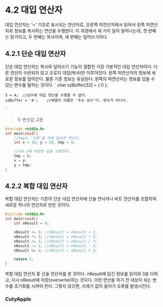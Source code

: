 # 4.2 대입 연산자

대입 연산자는 '=' 기호로 표시되는 연산자로, 오른쪽 피연산자에서 읽어서 왼쪽 피연산자로 정보를 복사하는 연산을 수행한다. 이 과정에서 세 가지 일이 일어나는데, 첫 번째는 읽기이고, 두 번째는 복사이며, 세 번째는 덮어쓰기이다.

## 4.2.1 단순 대입 연산자
단순 대입 연산자는 복사와 덮어쓰기 기능이 결합한 가장 기본적인 대입 연산자이다. 다른 연산이 수반되지 않고 오로지 대입(복사)만 이루어진다. 왼쪽 피연산자의 정보에 새로운 정보를 덮어쓴다. 물론 기존 정보는 유실된다. 왼쪽의 피연산자는 정보를 담을 수 있는 변수를 말하는 것이다. 
` 
    char szBuffer[32] = { 0 };

    3 = 4;  //상수에 대입 연산을 수행할 수 없다.
    szBuffer = 'A';    //배열이 이름은 '주소 상수'다. 변수가 아니다.
`

> 두 변숫값 교환    

``` C
#include <stdio.h>
int main(void){
    //tmp는 '교환'을 위해 필요한 변수다.
    int x = 10, y = 20, tmp = 0;

    //x와 y에 저장된 값을 교환한다.
    tmp = x;
    x = y;
    y = tmp;
}
```

## 4.2.2 복합 대입 연산자
복합 대입 연산자는 기존의 단순 대입 연산자에 산술 연사자나 비트 연산자를 조합하여 새로운 하나의 연산자로 만든 것이다. 

``` C
#include <stdio.h>
int main(void){
    int nResult = 0;

    nResult += 3; //nResult = nResult + 3;
    nResult *= 3; //nResult = nResult * 3;
    nResult /= 3; //nResult = nResult / 3;
    nResult -= 3; //nResult = nResult - 3;
    nResult %= 3; //nResult = nResult % 3;

    return 1;
}
```
복합 대입 연산자 중 산술 연산자를 본 것이다. nResult에 담긴 정보를 읽어와 3을 더하고, 다시 nResult에 저장(overwrite)하는 것이다.
이런 연산을 하기 전 대상이 되는 변수를 초기화를 시켜야 한다. 그렇지 않으면, 쓰레기 값이 들어가 오류를 발생시킨다.

### CutyApple